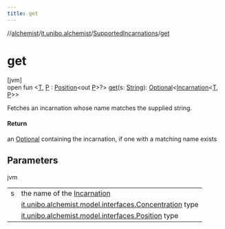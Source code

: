 ```yaml
---
title: get
---
```

//[alchemist](../../../index.html)/[it.unibo.alchemist](../index.html)/[SupportedIncarnations](index.html)/[get](get.html)



# get



[jvm]\
open fun <[T](get.html), [P](get.html) : [Position](../../it.unibo.alchemist.model.interfaces/-position/index.html)<out [P](../../it.unibo.alchemist.model.implementations.layers/-step-layer/index.html)>?> [get](get.html)(s: [String](https://docs.oracle.com/javase/8/docs/api/java/lang/String.html)): [Optional](https://docs.oracle.com/javase/8/docs/api/java/util/Optional.html)<[Incarnation](../../it.unibo.alchemist.model.interfaces/-incarnation/index.html)<[T](../../it.unibo.alchemist.model.implementations.layers/-step-layer/index.html), [P](../../it.unibo.alchemist.model.implementations.layers/-step-layer/index.html)>>



Fetches an incarnation whose name matches the supplied string.



#### Return



an [Optional](https://docs.oracle.com/javase/8/docs/api/java/util/Optional.html) containing the incarnation, if one with a matching name exists



## Parameters


jvm

| | |
|---|---|
| s | the name of the [Incarnation](../../it.unibo.alchemist.model.interfaces/-incarnation/index.html) |
| <T> | [it.unibo.alchemist.model.interfaces.Concentration](../../it.unibo.alchemist.model.interfaces/-concentration/index.html) type |
| <P> | [it.unibo.alchemist.model.interfaces.Position](../../it.unibo.alchemist.model.interfaces/-position/index.html) type |




